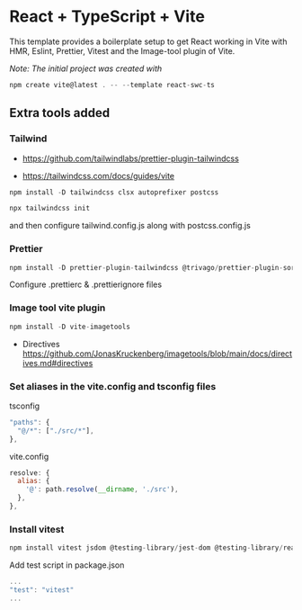 # React + TypeScript + Vite

This template provides a boilerplate setup to get React working in Vite with HMR, Eslint, Prettier, Vitest and the Image-tool plugin of Vite.


_Note: The initial project was created with_

```js
npm create vite@latest . -- --template react-swc-ts
```

## Extra tools added

### Tailwind

- https://github.com/tailwindlabs/prettier-plugin-tailwindcss

- https://tailwindcss.com/docs/guides/vite

```js
npm install -D tailwindcss clsx autoprefixer postcss

npx tailwindcss init
```

and then configure tailwind.config.js along with postcss.config.js

### Prettier

```js
npm install -D prettier-plugin-tailwindcss @trivago/prettier-plugin-sort-imports prettier eslint-config-prettier
```

Configure .prettierc & .prettierignore files

### Image tool vite plugin

```js
npm install -D vite-imagetools
```

- Directives https://github.com/JonasKruckenberg/imagetools/blob/main/docs/directives.md#directives

### Set aliases in the vite.config and tsconfig files

tsconfig
```js
"paths": {
  "@/*": ["./src/*"],
},
```

vite.config
```js
resolve: {
  alias: {
    '@': path.resolve(__dirname, './src'),
  },
},
```

### Install vitest

```js
npm install vitest jsdom @testing-library/jest-dom @testing-library/react @types/node --save-dev
```

Add test script in package.json

```js
...
"test": "vitest"
...
```